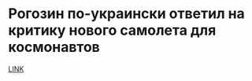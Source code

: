 # Рогозин по-украински ответил на критику нового самолета для космонавтов



[LINK](https://varlamov.ru/3372784.html)
